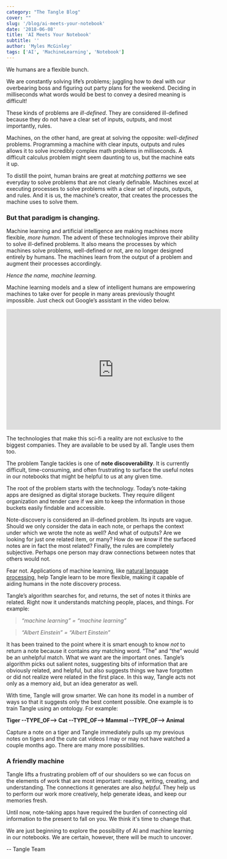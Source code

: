```yaml
---
category: "The Tangle Blog"
cover: ""
slug: '/blog/ai-meets-your-notebook'
date: '2018-06-08'
title: 'AI Meets Your Notebook'
subtitle: ''
author: 'Myles McGinley'
tags: ['AI', 'MachineLearning', 'Notebook']
---
```


We humans are a flexible bunch.

We are constantly solving life’s problems; juggling how to deal with our overbearing boss and figuring out party plans for the weekend. Deciding in milliseconds what words would be best to convey a desired meaning is difficult! 

These kinds of problems are *ill-defined*. They are considered ill-defined because they do not have a clear set of inputs, outputs, and most importantly, rules.

Machines, on the other hand, are great at solving the opposite: *well-defined* problems. Programming a machine with clear inputs, outputs and rules allows it to solve incredibly complex math problems in milliseconds. A difficult calculus problem might seem daunting to us, but the machine eats it up.

To distill the point, human brains are great at *matching patterns* we see everyday to solve problems that are not clearly definable. Machines excel at executing processes to solve problems with a clear set of inputs, outputs, and rules. And it is us, the machine’s creator, that creates the processes the machine uses to solve them.

### But that paradigm is changing.

Machine learning and artificial intelligence are making machines more flexible, *more human*. The advent of these technologies improve their ability to solve ill-defined problems. It also means the processes by which machines solve problems, well-defined or not, are no longer designed entirely by humans. The machines learn from the output of a problem and augment their processes accordingly.  

*Hence the name, machine learning.*

Machine learning models and a slew of intelligent humans are empowering machines to take over for people in many areas previously thought impossible. Just check out Google’s assistant in the video below.

<iframe width="560" height="315" src="https://www.youtube.com/embed/JvbHu_bVa_g" frameborder="0" allow="autoplay; encrypted-media" allowfullscreen></iframe>

The technologies that make this sci-fi a reality are not exclusive to the biggest companies. They are available to be used by all. Tangle uses them too.

The problem Tangle tackles is one of **note discoverability**. It is currently difficult, time-consuming, and often frustrating to surface the useful notes in our notebooks that might be helpful to us at any given time. 


The root of the problem starts with the technology. Today’s note-taking apps are designed as digital storage buckets. They require diligent organization and tender care if we aim to keep the information in those buckets easily findable and accessible.
 
Note-discovery is considered an ill-defined problem. Its inputs are vague. Should we only consider the data in each note, or perhaps the context under which we wrote the note as well? And what of outputs? Are we looking for just one related item, or many? How do we *know* if the surfaced notes are in fact the most related? Finally, the rules are completely subjective. Perhaps one person may draw connections between notes that others would not. 

Fear not. Applications of machine learning, like [natural language processing](https://blog.algorithmia.com/introduction-natural-language-processing-nlp/), help Tangle learn to be more flexible, making it capable of aiding humans in the note discovery process.

Tangle’s algorithm searches for, and returns, the set of notes it thinks are related. Right now it understands matching people, places, and things. For example: 

> *“machine learning” = “machine learning”*

> *“Albert Einstein” = “Albert Einstein”*

It has been trained to the point where it is smart enough to know *not* to return a note because it contains *any* matching word. “The” and “the” would be an unhelpful match. What we want are the important ones. Tangle’s algorithm picks out salient notes, suggesting bits of information that are obviously related, and helpful, but also suggests things we have forgotten or did not realize were related in the first place. In this way, Tangle acts not only as a memory aid, but an idea generator as well.

With time, Tangle will grow smarter. We can hone its model in a number of ways so that it suggests only the best content possible. One example is to train Tangle using an ontology. For example:

**Tiger --TYPE_OF--> Cat --TYPE_OF--> Mammal --TYPE_OF--> Animal**

Capture a note on a tiger and Tangle immediately pulls up my previous notes on tigers and the cute cat videos I may or may not have watched a couple months ago. There are many more possibilities.

### A friendly machine

Tangle lifts a frustrating problem off of our shoulders so we can focus on the elements of work that are most important: reading, writing, creating, and understanding. The connections it generates are also *helpful*. They help us to perform our work more creatively, help generate ideas, and keep our memories fresh. 

Until now, note-taking apps have required the burden of connecting old information to the present to fall on you. We think it's time to change that.

We are just beginning to explore the possibility of AI and machine learning in our notebooks. We are certain, however, there will be much to uncover. 

-- Tangle Team
